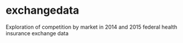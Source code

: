 exchangedata
============

Exploration of competition by market in 2014 and 2015 federal health insurance exchange data
